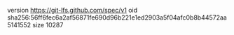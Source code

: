 version https://git-lfs.github.com/spec/v1
oid sha256:56ff6fec6a2af56871fe690d96b221e1ed2903a5f04afc0b8b44572aa5141552
size 10287
